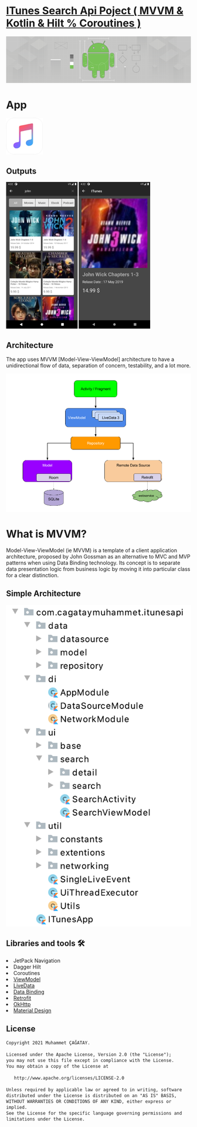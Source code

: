 # [ITunes Search Api Poject ( MVVM & Kotlin & Hilt % Coroutines )](https://github.com/cagataymuhammet/ITunesApi)


<p align="center">
<img src="https://raw.githubusercontent.com/cagataymuhammet/ITunesApi/master/screens/android_arc.png?token=ABT34M6HMKPXJDL4BE5JSLDBEZFQQ"/>
</p>


# App
 <img height= "100"  src="https://raw.githubusercontent.com/cagataymuhammet/ITunesApi/master/screens/app_icon.png?token=ABT34M554YTBY5SS2CYHYHLBEZFXU" />


<h2 id="Outputs">Outputs</h2>
<p>
  <img height= "400"  src="https://raw.githubusercontent.com/cagataymuhammet/ITunesApi/master/screens/screen1.png?token=ABT34M3P2RH2P5C66WTAQJTBEZFTK" alt="SS1" />
  <img height= "400"  src="https://raw.githubusercontent.com/cagataymuhammet/ITunesApi/master/screens/screen2.png?token=ABT34M6H4HYR2VSC5ETKJADBEZFEA" alt="SS2" />
</p>

## Architecture
The app uses MVVM [Model-View-ViewModel] architecture to have a unidirectional flow of data, separation of concern, testability, and a lot more.

![Architecture](https://raw.githubusercontent.com/cagataymuhammet/ITunesApi/master/screens/mvvm.png?token=ABT34M3B6WW6SB3WWWVQKR3BEZFNC)

# What is MVVM?
Model-View-ViewModel (ie MVVM) is a template of a client application architecture, proposed by John Gossman as an alternative to MVC and MVP patterns when using Data Binding technology. Its concept is to separate data presentation logic from business logic by moving it into particular class for a clear distinction.  

## Simple Architecture
![Architecture](https://raw.githubusercontent.com/cagataymuhammet/ITunesApi/master/screens/arc.png?token=ABT34M7IGDV3FDX6D35YQYDBEZFVM)

## Libraries and tools 🛠
<li>JetPack Navigation</li>
<li>Dagger Hilt</li>
<li>Coroutines</li>
<li><a href="https://developer.android.com/topic/libraries/architecture/viewmodel">ViewModel</a></li>
<li><a href="https://developer.android.com/topic/libraries/architecture/livedata">LiveData</a></li>
<li><a href="https://developer.android.com/topic/libraries/data-binding">Data Binding</a></li>
<li><a href="https://square.github.io/retrofit/">Retrofit</a></li>
<li><a href="https://github.com/square/okhttp">OkHttp</a></li>
<li><a href="https://material.io/develop/android/docs/getting-started/">Material Design</a></li>


License
--------


    Copyright 2021 Muhammet ÇAĞATAY.

    Licensed under the Apache License, Version 2.0 (the "License");
    you may not use this file except in compliance with the License.
    You may obtain a copy of the License at

       http://www.apache.org/licenses/LICENSE-2.0

    Unless required by applicable law or agreed to in writing, software
    distributed under the License is distributed on an "AS IS" BASIS,
    WITHOUT WARRANTIES OR CONDITIONS OF ANY KIND, either express or implied.
    See the License for the specific language governing permissions and
    limitations under the License.
